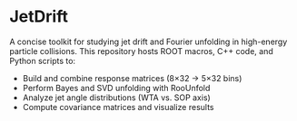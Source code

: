 # JetDrift
A concise toolkit for studying jet drift and Fourier unfolding in high-energy particle collisions. This repository hosts ROOT macros, C++ code, and Python scripts to:

- Build and combine response matrices (8×32 → 5×32 bins)  
- Perform Bayes and SVD unfolding with RooUnfold  
- Analyze jet angle distributions (WTA vs. SOP axis)  
- Compute covariance matrices and visualize results  
